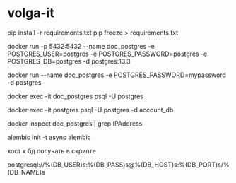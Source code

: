 # volga-it

pip install -r requirements.txt
pip freeze > requirements.txt




docker run -p 5432:5432 --name doc_postgres -e POSTGRES_USER=postgres -e POSTGRES_PASSWORD=postgres -e POSTGRES_DB=postgres -d postgres:13.3






docker run --name doc_postgres -e POSTGRES_PASSWORD=mypassword -d postgres

docker exec -it doc_postgres psql -U postgres

docker exec -it postgres psql -U postgres -d account_db

    
docker inspect doc_postgres | grep IPAddress



alembic init -t async alembic

хост к бд получать в скрипте

postgresql://%(DB_USER)s:%(DB_PASS)s@%(DB_HOST)s:%(DB_PORT)s/%(DB_NAME)s


